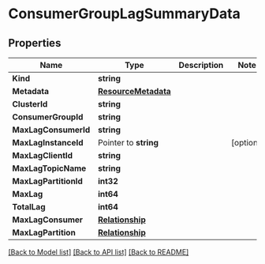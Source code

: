 # ConsumerGroupLagSummaryData

## Properties

Name | Type | Description | Notes
------------ | ------------- | ------------- | -------------
**Kind** | **string** |  | 
**Metadata** | [**ResourceMetadata**](ResourceMetadata.md) |  | 
**ClusterId** | **string** |  | 
**ConsumerGroupId** | **string** |  | 
**MaxLagConsumerId** | **string** |  | 
**MaxLagInstanceId** | Pointer to **string** |  | [optional] 
**MaxLagClientId** | **string** |  | 
**MaxLagTopicName** | **string** |  | 
**MaxLagPartitionId** | **int32** |  | 
**MaxLag** | **int64** |  | 
**TotalLag** | **int64** |  | 
**MaxLagConsumer** | [**Relationship**](Relationship.md) |  | 
**MaxLagPartition** | [**Relationship**](Relationship.md) |  | 

[[Back to Model list]](../README.md#documentation-for-models) [[Back to API list]](../README.md#documentation-for-api-endpoints) [[Back to README]](../README.md)


